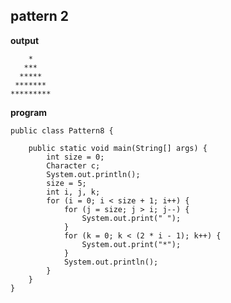 ## pattern 2
**output**

        *
       ***
      *****
     *******
    *********

**program**

    public class Pattern8 {
    
        public static void main(String[] args) {
            int size = 0;
            Character c;
            System.out.println();
            size = 5;
            int i, j, k;
            for (i = 0; i < size + 1; i++) {
                for (j = size; j > i; j--) {
                    System.out.print(" ");
                }
                for (k = 0; k < (2 * i - 1); k++) {
                    System.out.print("*");
                }
                System.out.println();
            }
        }
    }
